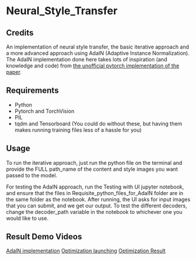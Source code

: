 # Neural_Style_Transfer
## Credits
An implementation of neural style transfer, the basic iterative approach and a more advanced approach using AdaIN (Adaptive Instance Normalization). The AdaIN implementation done here takes lots of inspiration (and knowledge and code) from [the unofficial pytorch implementation of the paper](https://github.com/naoto0804/pytorch-AdaIN/tree/master?tab=readme-ov-file).

## Requirements
- Python 
- Pytorch and TorchVision
- PIL
- tqdm and Tensorboard (You could do without these, but having them makes running training files less of a hassle for you)

## Usage
To run the iterative approach, just run the python file on the terminal and provide the FULL path_name of the content and style images you want passed to the model.

For testing the AdaIN approach, run the Testing with UI jupyter notebook, and ensure that the files in Requisite_python_files_for_AdaIN folder are in the same folder as the notebook. After running, the UI asks for input images that you can submit, and we get our output. To test the different decoders, change the decoder_path variable in the notebook to whichever one you would like to use.

## Result Demo Videos
[AdaIN implementation](https://drive.google.com/file/d/1ATpSPtodF_kgqynlUSKjscqu7RWgtmMe/view?usp=sharing)
[Optimization launching](https://drive.google.com/file/d/1AgGgyHRMSicH61B3Yy4lltNF3dDMRAsf/view?usp=sharing)
[Optimization Result](https://drive.google.com/file/d/1Agu52pa3F_I9ccTq4QyBDi5F9J1T0urH/view?usp=sharing)
